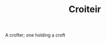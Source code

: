 ---
title: Croiteir
letter: C
permalink: "/definitions/bld-croiteir.html"
body: A crofter; one holding a croft
published_at: '2018-07-07'
source: Black's Law Dictionary 2nd Ed (1910)
layout: post
---